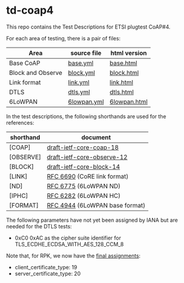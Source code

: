 td-coap4
========

This repo contains the Test Descriptions for ETSI plugtest CoAP#4.

For each area of testing, there is a pair of files:

| Area              | source file                                                            | html version                                                           |
| ---               | ---                                                                    | ---                                                                    |
| Base CoAP         | [base.yml](http://github.com/cabo/td-coap4/blob/master/base.yml)       | [base.html](http://rawgithub.com/cabo/td-coap4/master/base.html)       |
| Block and Observe | [block.yml](http://github.com/cabo/td-coap4/blob/master/block.yml)     | [block.html](http://rawgithub.com/cabo/td-coap4/master/block.html)     |
| Link format       | [link.yml](http://github.com/cabo/td-coap4/blob/master/link.yml)       | [link.html](http://rawgithub.com/cabo/td-coap4/master/link.html)       |
| DTLS              | [dtls.yml](http://github.com/cabo/td-coap4/blob/master/dtls.yml)       | [dtls.html](http://rawgithub.com/cabo/td-coap4/master/dtls.html)       |
| 6LoWPAN           | [6lowpan.yml](http://github.com/cabo/td-coap4/blob/master/6lowpan.yml) | [6lowpan.html](http://rawgithub.com/cabo/td-coap4/master/6lowpan.html) |

In the test descriptions, the following shorthands are used for the references:

| shorthand  | document                                                                                |
| ---        | ---                                                                                     |
| \[COAP]    | [draft-ietf-core-coap-18](http://tools.ietf.org/html/draft-ietf-core-coap-18.txt)       |
| \[OBSERVE] | [draft-ietf-core-observe-12](http://tools.ietf.org/html/draft-ietf-core-observe-12.txt) |
| \[BLOCK]   | [draft-ietf-core-block-14](http://tools.ietf.org/html/draft-ietf-core-block-14.txt)     |
| \[LINK]    | [RFC 6690](http://tools.ietf.org/html/rfc6690.txt)  (CoRE link format)                  |
| \[ND]      | [RFC 6775](http://tools.ietf.org/html/rfc6775.txt)  (6LoWPAN ND)                        |
| \[IPHC]    | [RFC 6282](http://tools.ietf.org/html/rfc6282.txt)  (6LoWPAN HC)                        |
| \[FORMAT]  | [RFC 4944](http://tools.ietf.org/html/rfc4944.txt)  (6LoWPAN base format)               |

The following parameters have not yet been assigned by IANA but are
needed for the DTLS tests:

* 0xC0 0xAC as the cipher suite identifier for TLS_ECDHE_ECDSA_WITH_AES_128_CCM_8

Note that, for RPK, we now have the [final assignments](http://www.iana.org/assignments/tls-extensiontype-values/tls-extensiontype-values.xhtml):

  * client_certificate_type: 19
  * server_certificate_type: 20

